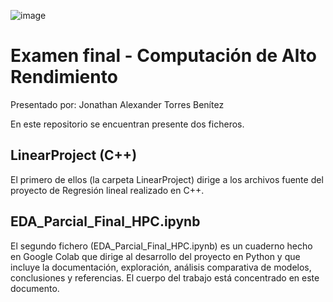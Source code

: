 ![image](https://user-images.githubusercontent.com/83324055/186306221-eb5af8a8-ed46-491b-9c15-8ee380cbf750.png)

# Examen final - Computación de Alto Rendimiento

Presentado por: Jonathan Alexander Torres Benítez

En este repositorio se encuentran presente dos ficheros. 

## LinearProject (C++)

El primero de ellos (la carpeta LinearProject) dirige a los archivos fuente del proyecto de Regresión lineal realizado en C++. 

## EDA_Parcial_Final_HPC.ipynb

El segundo fichero (EDA_Parcial_Final_HPC.ipynb) es un cuaderno hecho en Google Colab que dirige al desarrollo del proyecto en Python y que incluye la documentación, exploración, análisis comparativa de modelos, conclusiones y referencias. El cuerpo del trabajo está concentrado en este documento. 
